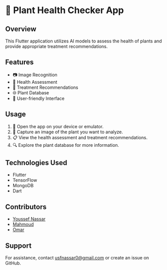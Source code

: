 # 🌿 Plant Health Checker App

## Overview
This Flutter application utilizes AI models to assess the health of plants and provide appropriate treatment recommendations.

## Features
- 📷 Image Recognition
- 💊 Health Assessment
- 🌱 Treatment Recommendations
- 🌐 Plant Database
- 🚀 User-friendly Interface


## Usage
1. 📱 Open the app on your device or emulator.
2. 🌿 Capture an image of the plant you want to analyze.
3. 📋 View the health assessment and treatment recommendations.
4. 🔍 Explore the plant database for more information.

## Technologies Used
- Flutter
- TensorFlow
- MongoDB
- Dart

## Contributors
- [Youssef Nassar](https://github.com/usfnassar)
- [Mahmoud](https://github.com/M0mahmoud)
- [Omar](https://github.com/omarmetwally96)

## Support
For assistance, contact [usfnassar0@gmail.com](mailto:usfnassar0@gmail.com) or create an issue on GitHub.
